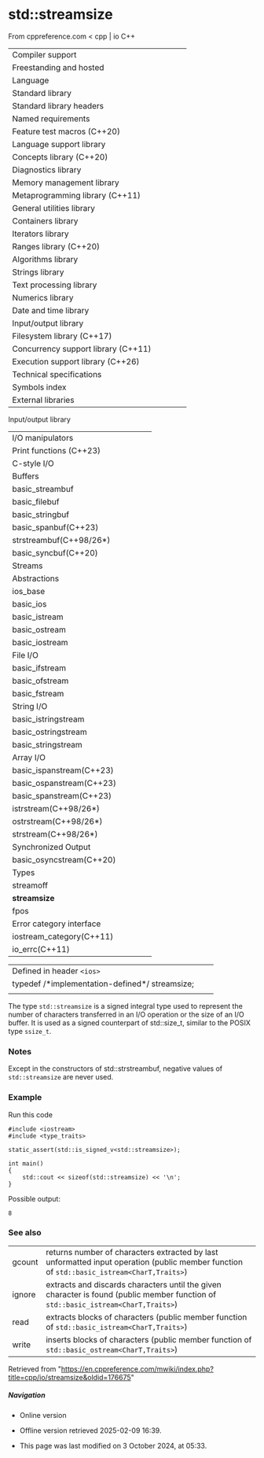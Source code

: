 # std::streamsize

From cppreference.com
< cpp‎ | io
C++

|  |  |  |  |  |
| --- | --- | --- | --- | --- |
| Compiler support | | | | |
| Freestanding and hosted | | | | |
| Language | | | | |
| Standard library | | | | |
| Standard library headers | | | | |
| Named requirements | | | | |
| Feature test macros (C++20) | | | | |
| Language support library | | | | |
| Concepts library (C++20) | | | | |
| Diagnostics library | | | | |
| Memory management library | | | | |
| Metaprogramming library (C++11) | | | | |
| General utilities library | | | | |
| Containers library | | | | |
| Iterators library | | | | |
| Ranges library (C++20) | | | | |
| Algorithms library | | | | |
| Strings library | | | | |
| Text processing library | | | | |
| Numerics library | | | | |
| Date and time library | | | | |
| Input/output library | | | | |
| Filesystem library (C++17) | | | | |
| Concurrency support library (C++11) | | | | |
| Execution support library (C++26) | | | | |
| Technical specifications | | | | |
| Symbols index | | | | |
| External libraries | | | | |

Input/output library

|  |  |  |  |  |
| --- | --- | --- | --- | --- |
| I/O manipulators | | | | |
| Print functions (C++23) | | | | |
| C-style I/O | | | | |
| Buffers | | | | |
| basic_streambuf | | | | |
| basic_filebuf | | | | |
| basic_stringbuf | | | | |
| basic_spanbuf(C++23) | | | | |
| strstreambuf(C++98/26\*) | | | | |
| basic_syncbuf(C++20) | | | | |
| Streams | | | | |
| Abstractions | | | | |
| ios_base | | | | |
| basic_ios | | | | |
| basic_istream | | | | |
| basic_ostream | | | | |
| basic_iostream | | | | |
| File I/O | | | | |
| basic_ifstream | | | | |
| basic_ofstream | | | | |
| basic_fstream | | | | |
| String I/O | | | | |
| basic_istringstream | | | | |
| basic_ostringstream | | | | |
| basic_stringstream | | | | |
| Array I/O | | | | |
| basic_ispanstream(C++23) | | | | |
| basic_ospanstream(C++23) | | | | |
| basic_spanstream(C++23) | | | | |
| istrstream(C++98/26\*) | | | | |
| ostrstream(C++98/26\*) | | | | |
| strstream(C++98/26\*) | | | | |
| Synchronized Output | | | | |
| basic_osyncstream(C++20) | | | | |
| Types | | | | |
| streamoff | | | | |
| ****streamsize**** | | | | |
| fpos | | | | |
| Error category interface | | | | |
| iostream_category(C++11) | | | | |
| io_errc(C++11) | | | | |

|  |  |  |
| --- | --- | --- |
| Defined in header `<ios>` |  |  |
| typedef /\*implementation-defined\*/ streamsize; |  |  |
|  |  |  |

The type `std::streamsize` is a signed integral type used to represent the number of characters transferred in an I/O operation or the size of an I/O buffer. It is used as a signed counterpart of std::size_t, similar to the POSIX type `ssize_t`.

### Notes

Except in the constructors of std::strstreambuf, negative values of `std::streamsize` are never used.

### Example

Run this code

```
#include <iostream>
#include <type_traits>
 
static_assert(std::is_signed_v<std::streamsize>);
 
int main()
{
    std::cout << sizeof(std::streamsize) << '\n';
}

```

Possible output:

```
8

```

### See also

|  |  |
| --- | --- |
| gcount | returns number of characters extracted by last unformatted input operation   (public member function of `std::basic_istream<CharT,Traits>`) |
| ignore | extracts and discards characters until the given character is found   (public member function of `std::basic_istream<CharT,Traits>`) |
| read | extracts blocks of characters   (public member function of `std::basic_istream<CharT,Traits>`) |
| write | inserts blocks of characters   (public member function of `std::basic_ostream<CharT,Traits>`) |

Retrieved from "<https://en.cppreference.com/mwiki/index.php?title=cpp/io/streamsize&oldid=176675>"

##### Navigation

- Online version
- Offline version retrieved 2025-02-09 16:39.

- This page was last modified on 3 October 2024, at 05:33.